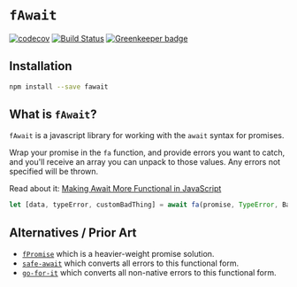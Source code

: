 # `fAwait`

[![codecov](https://codecov.io/gh/craigmichaelmartin/fawait/branch/master/graph/badge.svg)](https://codecov.io/gh/craigmichaelmartin/fawait)
[![Build Status](https://travis-ci.org/craigmichaelmartin/fawait.svg?branch=master)](https://travis-ci.org/craigmichaelmartin/fawait)
[![Greenkeeper badge](https://badges.greenkeeper.io/craigmichaelmartin/fawait.svg)](https://greenkeeper.io/)

## Installation

```bash
npm install --save fawait
```

## What is `fAwait`?

`fAwait` is a javascript library for working with the `await` syntax for promises.

Wrap your promise in the `fa` function, and provide errors you want to catch, and you'll receive an array you can unpack to those values. Any errors not specified will be thrown.

Read about it: [Making Await More Functional in JavaScript](https://dev.to/craigmichaelmartin/making-await-more-functional-in-javascript-2le4)

```javascript
let [data, typeError, customBadThing] = await fa(promise, TypeError, BadThing);
```

## Alternatives / Prior Art

- [`fPromise`](https://github.com/craigmichaelmartin/fpromise) which is a heavier-weight promise solution.
- [`safe-await`](https://github.com/DavidWells/safe-await) which converts all errors to this functional form.
- [`go-for-it`](https://github.com/gunar/go-for-it) which converts all non-native errors to this functional form.
